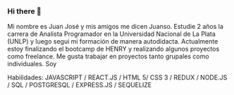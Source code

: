 ### Hi there 👋

Mi nombre es Juan José y mis amigos me dicen Juanso. Estudie 2 años la carrera de Analista Programador en la Universidad Nacional de La Plata (UNLP) y luego segui mi formación de manera autodidacta. Actualmente estoy finalizando el bootcamp de HENRY y realizando algunos proyectos como freelance. Me gusta trabajar en proyectos tanto grupales como individuales. Soy 

Habilidades: JAVASCRIPT / REACT.JS / HTML 5/ CSS 3 / REDUX / NODE.JS / SQL /  POSTGRESQL / EXPRESS.JS / SEQUELIZE
